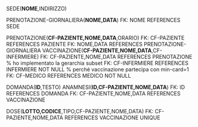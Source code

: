 SEDE(**NOME**,INDIRIZZO)

PRENOTAZIONE-GIORNALIERA(**NOME,DATA**)
    FK: NOME REFERENCES SEDE

PRENOTAZIONE(**CF-PAZIENTE,NOME,DATA**,ORARIO)
    FK: CF-PAZIENTE REFERENCES PAZIENTE
    FK: NOME,DATA REFERENCES PRENOTAZIONE-GIORNALIERA
VACCINAZIONE(**CF-PAZIENTE,NOME,DATA**,CF-INFERMIERE)
    FK: CF-PAZIENTE,NOME,DATA REFERENCES PRENOTAZIONE   % ho implementato la gerarchia subset
    FK: CF-INFERMIERE REFERENCES INFERMIERE NOT NULL % perché vaccinazione partecipa con min-card=1
    FK: CF-MEDICO REFERENCES MEDICO NOT NULL

DOMANDA(**ID**,TESTO)
ANAMNESI(**ID,CF-PAZIENTE,NOME,DATA**)
    FK: ID REFERENCES DOMANDA
    FK: CF-PAZIENTE,NOME,DATA REFERENCES VACCINAZIONE

DOSE(**LOTTO,CODICE**,TIPO,CF-PAZIENTE,NOME,DATA)
    FK: CF-PAZIENTE,NOME,DATA REFERENCES VACCINAZIONE UNIQUE
